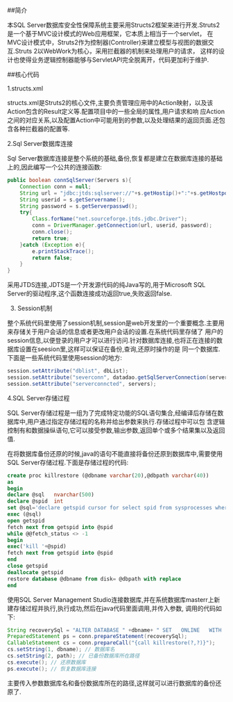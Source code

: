 ##简介

本SQL Server数据库安全性保障系统主要采用Structs2框架来进行开发.Struts2是一个基于MVC设计模式的Web应用框架，它本质上相当于一个servlet，
在MVC设计模式中，Struts2作为控制器(Controller)来建立模型与视图的数据交互.Struts 2以WebWork为核心，采用拦截器的机制来处理用户的请求，
这样的设计也使得业务逻辑控制器能够与ServletAPI完全脱离开，代码更加利于维护.


##核心代码

1.structs.xml

structs.xml是Struts2的核心文件,主要负责管理应用中的Action映射，以及该Action包含的Result定义等.配置项目中的一些全局的属性,用户请求和响
应Action之间的对应关系,以及配置Action中可能用到的参数,以及处理结果的返回页面.还包含各种拦截器的配置等.

2.Sql Server数据库连接

Sql Server数据库连接是整个系统的基础,备份,恢复都是建立在数据库连接的基础上的,因此编写一个公共的连接函数:

```Java
public boolean connSqlServer(Servers s){
    Connection conn = null;
    String url = "jdbc:jtds:sqlserver://"+s.getHostip()+":"+s.getHostport()+"/";
    String userid = s.getServername();
    String password = s.getServerpasswd();
    try{
        Class.forName("net.sourceforge.jtds.jdbc.Driver");
        conn = DriverManager.getConnection(url, userid, password);
        conn.close();
        return true;
    }catch (Exception e){
        e.printStackTrace();
        return false;
    }
}
```

采用JTDS连接,JDTS是一个开发源代码的纯Java写的,用于Microsoft SQL Server的驱动程序,这个函数连接成功返回true,失败返回false.

3. Session机制

整个系统代码里使用了session机制,session是web开发里的一个重要概念.主要用来存储关于用户会话的信息或者更改用户会话的设置.在系统代码里存储了
用户的session信息,以便登录的用户才可以进行访问.针对数据库连接,也将正在连接的数据库设置在seesion里,这样可以保证在备份,查询,还原时操作的是
同一个数据库.下面是一些系统代码里使用session的地方:

```java
session.setAttribute("dblist", dbList);
session.setAttribute("severconn", datadao.getSqlServerConnection(servers));
session.setAttribute("serverconncted", servers);
```

4.SQL Server存储过程

SQL Server存储过程是一组为了完成特定功能的SQL语句集合,经编译后存储在数据库中,用户通过指定存储过程的名称并给出参数来执行.存储过程中可以包
含逻辑控制有和数据操纵语句,它可以接受参数,输出参数,返回单个或多个结果集以及返回值.

在将数据库备份还原的时候,java的语句不能直接将备份还原到数据库中,需要使用SQL Server存储过程.下面是存储过程的代码:

```sql
create proc killrestore (@dbname varchar(20),@dbpath varchar(40))
as
begin
declare @sql   nvarchar(500)
declare @spid  int
set @sql='declare getspid cursor for select spid from sysprocesses where dbid=db_id('''+@dbname+''')'
exec (@sql)
open getspid
fetch next from getspid into @spid
while @@fetch_status <> -1
begin
exec('kill '+@spid)
fetch next from getspid into @spid
end
close getspid
deallocate getspid
restore database @dbname from disk= @dbpath with replace
end
```

使用SQL Server Management Studio连接数据库,并在系统数据库masterr上新建存储过程并执行,执行成功,然后在java代码里面调用,并传入参数,
调用的代码如下:

```java
String recoverySql = "ALTER DATABASE " +dbname+ " SET   ONLINE   WITH   ROLLBACK   IMMEDIATE";// 恢复所有连接
PreparedStatement ps = conn.prepareStatement(recoverySql);
CallableStatement cs = conn.prepareCall("{call killrestore(?,?)}");
cs.setString(1, dbname); // 数据库名
cs.setString(2, path); // 已备份数据库所在路径
cs.execute(); // 还原数据库
ps.execute(); // 恢复数据库连接
```

主要传入参数数据库名和备份数据库所在的路径,这样就可以进行数据库的备份还原了.
































